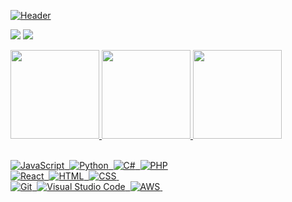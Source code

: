 [![Header](https://cdn.discordapp.com/attachments/412045707109859329/1021206958369411214/hellothere.png?raw=true "Header")](https://github.com/EnzoMaitan/)

 <a href="mailto:maitanfavaroenzo@gmail.com" alt="Gmail">
  <img src="https://img.shields.io/badge/Gmail-D14836?style=for-the-badge&logo=gmail&logoColor=white&link=mailto:maitanfavaroenzo@gmail.com" /></a>

  <a href="https://www.linkedin.com/in/enzo-m-869729104/" alt="Linkedin">
  <img src="https://img.shields.io/badge/LinkedIn-0077B5?style=for-the-badge&logo=linkedin&logoColor=white&link=https://www.linkedin.com/in/enzo-m-869729104/" /></a>

<p align="center">
<div align="left" style="display: inline_block">
  <a href="https://github.com/EnzoMaitan">
  <img height="142em" src="https://github-readme-stats.vercel.app/api?username=EnzoMaitan&show_icons=true&theme=radical&include_all_commits=true&count_private=true"/>
  <img height="142em" src="https://github-readme-stats.vercel.app/api/top-langs/?username=EnzoMaitan&layout=compact&langs_count=7&theme=radical"/>
     <img height="142em" src="https:/test-neon-gamma-59.vercel.appp/api/top-langs/?username=EnzoMaitan&layout=compact&langs_count=7&theme=radical"/>

</div>


<br>

![JavaScript](https://img.shields.io/badge/JavaScript-F7DF1E?style=for-the-badge&logo=javascript&logoColor=black)&nbsp;
![Python](https://img.shields.io/badge/python-3670A0?style=for-the-badge&logo=python&logoColor=ffdd54)&nbsp;
![C#](https://img.shields.io/badge/c%23-%23239120.svg?style=for-the-badge&logo=c-sharp&logoColor=white)&nbsp;
![PHP](https://img.shields.io/badge/php-%23777BB4.svg?style=for-the-badge&logo=php&logoColor=white)
<br>
![React](https://img.shields.io/badge/React-333333?style=for-the-badge&logo=react&logoColor=4fc3f7)&nbsp;
![HTML](https://img.shields.io/badge/HTML5-E34F26?style=for-the-badge&logo=html5&logoColor=white)&nbsp;
![CSS](https://img.shields.io/badge/CSS3-1572B6?style=for-the-badge&logo=css3&logoColor=white)&nbsp;
<br>
![Git](https://img.shields.io/badge/Git-202020?style=for-the-badge&logo=git&logoColor=db3e00)&nbsp;
![Visual Studio Code](https://img.shields.io/badge/Visual%20Studio%20Code-0e0e0e?style=for-the-badge&logo=visual-studio-code&logoColor=007ACC)&nbsp;
![AWS](https://img.shields.io/badge/AWS-%23FF9900.svg?style=for-the-badge&logo=amazon-aws&logoColor=white)&nbsp;

